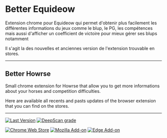 # Better Equideow
Extension chrome pour Equideow qui permet d'obtenir plus facilement les
différentes informations du jeux comme le blup, le PG, les compétences mais
aussi d'afficher un coefficient de victoire pour mieux gérer ses blups notamment

Il s'agit la des nouvelles et anciennes version de l'extension trouvable en stores.

---
## Better Howrse
Small chrome extension for Howrse that allow you to get more informations about
your horses and competition difficulties.

Here are available all recents and pasts updates of the browser extension that you can find on the stores.

---
[![Last Version](https://img.shields.io/badge/last%20version-v2.0.0-informational)](#)
[![DeepScan grade](https://deepscan.io/api/teams/17688/projects/21040/branches/592899/badge/grade.svg)](https://deepscan.io/dashboard#view=project&tid=17688&pid=21040&bid=592899)

[![Chrome Web Store](https://img.shields.io/chrome-web-store/v/gkopbgamdhaolbjalfcbmbjkjcmgffjp)](https://chrome.google.com/webstore/detail/better-equideow/gkopbgamdhaolbjalfcbmbjkjcmgffjp)
[![Mozilla Add-on](https://img.shields.io/amo/v/better-equideow)](https://addons.mozilla.org/fr/firefox/addon/better-equideow/)
[![Edge Add-on](https://img.shields.io/badge/dynamic/json?label=edge%20add-on&prefix=v&query=%24.version&url=https%3A%2F%2Fmicrosoftedge.microsoft.com%2Faddons%2Fgetproductdetailsbycrxid%2Finmcglblgnoceekbpkheihppombhdenf)](https://microsoftedge.microsoft.com/addons/detail/arxivutils/inmcglblgnoceekbpkheihppombhdenf)
